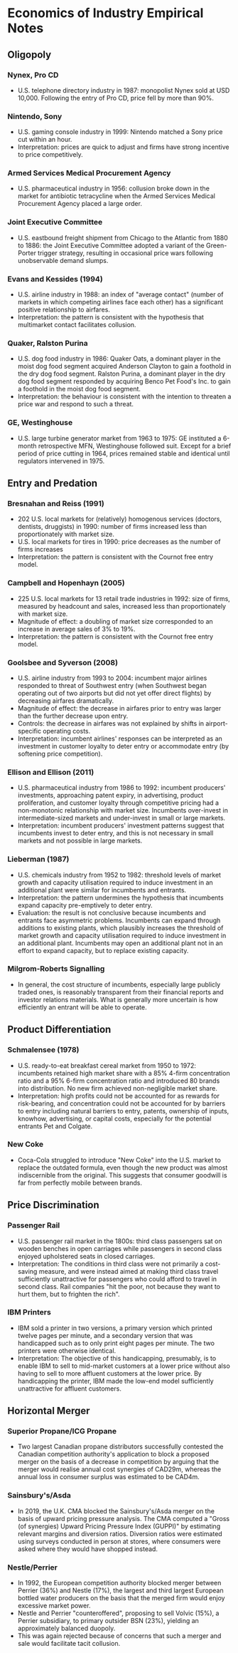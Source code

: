 # Economics of Industry Empirical Notes

## Oligopoly

### Nynex, Pro CD
- U.S. telephone directory industry in 1987: monopolist Nynex sold at USD 10,000. Following the entry of Pro CD, price fell by more than $90\%$.

### Nintendo, Sony
- U.S. gaming console industry in 1999: Nintendo matched a Sony price cut within an hour.
- Interpretation: prices are quick to adjust and firms have strong incentive to price competitively.

### Armed Services Medical Procurement Agency
- U.S. pharmaceutical industry in 1956: collusion broke down in the market for antibiotic tetracycline when the Armed Services Medical Procurement Agency placed a large order.

### Joint Executive Committee
- U.S. eastbound freight shipment from Chicago to the Atlantic from 1880 to 1886: the Joint Executive Committee adopted a variant of the Green-Porter trigger strategy, resulting in occasional price wars following unobservable demand slumps.

### Evans and Kessides (1994)
- U.S. airline industry in 1988: an index of "average contact" (number of markets in which competing airlines face each other) has a significant positive relationship to airfares.
- Interpretation: the pattern is consistent with the hypothesis that multimarket contact facilitates collusion.

### Quaker, Ralston Purina
- U.S. dog food industry in 1986: Quaker Oats, a dominant player in the moist dog food segment acquired Anderson Clayton to gain a foothold in the dry dog food segment. Ralston Purina, a dominant player in the dry dog food segment responded by acquiring Benco Pet Food's Inc. to gain a foothold in the moist dog food segment.
- Interpretation: the behaviour is consistent with the intention to threaten a price war and respond to such a threat.

### GE, Westinghouse
- U.S. large turbine generator market from 1963 to 1975: GE instituted a 6-month retrospective MFN, Westinghouse followed suit. Except for a brief period of price cutting in 1964, prices remained stable and identical until regulators intervened in 1975.

## Entry and Predation

### Bresnahan and Reiss (1991)
- 202 U.S. local markets for (relatively) homogenous services (doctors, dentists, druggists) in 1990: number of firms increased less than proportionately with market size.
- U.S. local markets for tires in 1990: price decreases as the number of firms increases
- Interpretation: the pattern is consistent with the Cournot free entry model.

### Campbell and Hopenhayn (2005)
- 225 U.S. local markets for 13 retail trade industries in 1992: size of firms, measured by headcount and sales, increased less than proportionately with market size.
- Magnitude of effect: a doubling of market size corresponded to an increase in average sales of $3\%$ to $19\%$.
- Interpretation: the pattern is consistent with the Cournot free entry model.

### Goolsbee and Syverson (2008)
- U.S. airline industry from 1993 to 2004: incumbent major airlines responded to threat of Southwest entry (when Southwest began operating out of two airports but did not yet offer direct flights) by decreasing airfares dramatically.
- Magnitude of effect: the decrease in airfares prior to entry was larger than the further decrease upon entry.
- Controls: the decrease in airfares was not explained by shifts in airport-specific operating costs.
- Interpretation: incumbent airlines' responses can be interpreted as an investment in customer loyalty to deter entry or accommodate entry (by softening price competition).

### Ellison and Ellison (2011)
- U.S. pharmaceutical industry from 1986 to 1992: incumbent producers' investments, approaching patent expiry, in advertising, product proliferation, and customer loyalty through competitive pricing had a non-monotonic relationship with market size. Incumbents over-invest in intermediate-sized markets and under-invest in small or large markets.
- Interpretation: incumbent producers' investment patterns suggest that incumbents invest to deter entry, and this is not necessary in small markets and not possible in large markets.

### Lieberman (1987)
- U.S. chemicals industry from 1952 to 1982: threshold levels of market growth and capacity utilisation required to induce investment in an additional plant were similar for incumbents and entrants.
- Interpretation: the pattern undermines the hypothesis that incumbents expand capacity pre-emptively to deter entry.
- Evaluation: the result is not conclusive because incumbents and entrants face asymmetric problems. Incumbents can expand through additions to existing plants, which plausibly increases the threshold of market growth and capacity utilisation required to induce investment in an additional plant. Incumbents may open an additional plant not in an effort to expand capacity, but to replace existing capacity.

### Milgrom-Roberts Signalling
- In general, the cost structure of incumbents, especially large publicly traded ones, is reasonably transparent from their financial reports and investor relations materials. What is generally more uncertain is how efficiently an entrant will be able to operate.

## Product Differentiation

### Schmalensee (1978)
- U.S. ready-to-eat breakfast cereal market from 1950 to 1972: incumbents retained high market share with a $85\%$ $4$-firm concentration ratio and a $95\%$ $6$-firm concentration ratio and introduced $80$ brands into distribution. No new firm achieved non-negligible market share.
- Interpretation: high profits could not be accounted for as rewards for risk-bearing, and concentration could not be accounted for by barriers to entry including natural barriers to entry, patents, ownership of inputs, knowhow, advertising, or capital costs, especially for the potential entrants Pet and Colgate.

### New Coke
- Coca-Cola struggled to introduce "New Coke" into the U.S. market to replace the outdated formula, even though the new product was almost indiscernible from the original. This suggests that consumer goodwill is far from perfectly mobile between brands.

## Price Discrimination

### Passenger Rail
- U.S. passenger rail market in the 1800s: third class passengers sat on wooden benches in open carriages while passengers in second class enjoyed upholstered seats in closed carriages.
- Interpretation: The conditions in third class were not primarily a cost-saving measure, and were instead aimed at making third class travel sufficiently unattractive for passengers who could afford to travel in second class. Rail companies "hit the poor, not because they want to hurt them, but to frighten the rich".

### IBM Printers
- IBM sold a printer in two versions, a primary version which printed twelve pages per minute, and a secondary version that was handicapped such as to only print eight pages per minute. The two printers were otherwise identical.
- Interpretation: The objective of this handicapping, presumably, is to enable IBM to sell to mid-market customers at a lower price without also having to sell to more affluent customers at the lower price. By handicapping the printer, IBM made the low-end model sufficiently unattractive for affluent customers.

## Horizontal Merger

### Superior Propane/ICG Propane
- Two largest Canadian propane distributors successfully contested the Canadian competition authority's application to block a proposed merger on the basis of a decrease in competition by arguing that the merger would realise annual cost synergies of CAD29m, whereas the annual loss in consumer surplus was estimated to be CAD4m.

### Sainsbury's/Asda
- In 2019, the U.K. CMA blocked the Sainsbury's/Asda merger on the basis of upward pricing pressure analysis. The CMA computed a "Gross (of synergies) Upward Pricing Pressure Index (GUPPI)" by estimating relevant margins and diversion ratios. Diversion ratios were estimated using surveys conducted in person at stores, where consumers were asked where they would have shopped instead.

### Nestle/Perrier
- In 1992, the European competition authority blocked merger between Perrier (36%) and Nestle (17%), the largest and third largest European bottled water producers on the basis that the merged firm would enjoy excessive market power.
- Nestle and Perrier "counteroffered", proposing to sell Volvic (15%), a Perrier subsidiary, to primary outsider BSN (23%), yielding an approximately balanced duopoly.
- This was again rejected because of concerns that such a merger and sale would facilitate tacit collusion.